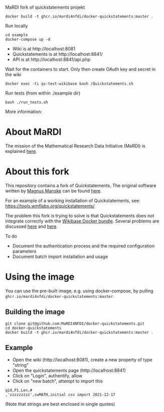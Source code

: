MaRDI fork of quickstatements projekt 

`docker build -t ghcr.io/mardi4nfdi/docker-quickstatements:master .`

Run locally
```
cd example
docker-compose up -d
```
* Wiki is at http://localhost:8081
* Quickstatements is at http://localhost:8841/
* API is at http://localhost:8841/api.php

Wait for the containers to start. Only then create OAuth key and secret in the wiki
```
docker exec -ti qs-test-wikibase bash /Quickstatements.sh
```

Run tests (from within ./example dir)
```
bash ./run_tests.sh
```

More information:
# About MaRDI
The mission of the Mathematical Research Data Initiative (MaRDI) is explained [here](https://www.mardi4nfdi.de/about/mission).

# About this fork
This repository contains a fork of Quickstatements. The original software written by [Magnus Manske](https://phabricator.wikimedia.org/p/Magnus/) can be found [here](https://phabricator.wikimedia.org/source/tool-quickstatements/browse/master/).

For an example of a working installation of Quickstatements, see:  https://tools.wmflabs.org/quickstatements/

The problem this fork is trying to solve is that Quickstatements does not integrate correctly with the [Wikibase Docker bundle](https://github.com/wmde/wikibase-docker/blob/1d06a628e36d1b44063ba0b829a395813fdb520a/quickstatements/README.md). Several problems are discussed [here](https://phabricator.wikimedia.org/T267812) and [here](https://phabricator.wikimedia.org/T234827).

To do
* Document the authentication process and the required configuration parameters
* Document batch import installation and usage

# Using the image
You can use the pre-built image, e.g. using docker-compose, by pulling `ghcr.io/mardi4nfdi/docker-quickstatements:master`.

## Building the image
```
git clone git@github.com:MaRDI4NFDI/docker-quickstatements.git
cd docker-quickstatements
docker build -t ghcr.io/mardi4nfdi/docker-quickstatements:master .
```
## Example
* Open the wiki (http://localhost:8081), create a new property of type "string"
* Open the quickstatements page (http://localhost:8841)
* Click on "Login", authentify, allow
* Click on "new batch", attempt to import this
```
qid,P1,Len,#
,'zzzzzzzzz',swMATH,initial csv import 2021-12-17
```
(Note that strings are best enclosed in single quotes)
